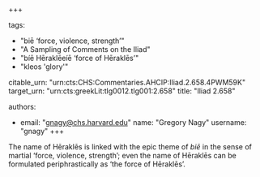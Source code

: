 +++

tags:
- "biē ‘force, violence, strength’"
- "A Sampling of Comments on the Iliad"
- "bíē Hēraklēeíē ‘force of Hēraklēs’"
- "kleos &#39;glory&#39;"

citable_urn: "urn:cts:CHS:Commentaries.AHCIP:Iliad.2.658.4PWM59K"
target_urn: "urn:cts:greekLit:tlg0012.tlg001:2.658"
title: "Iliad 2.658"

authors:
- email: "gnagy@chs.harvard.edu"
  name: "Gregory Nagy"
  username: "gnagy"
+++

<p>The name of Hēraklēs is linked with the epic theme of <em>biē</em> in the sense of martial ‘force, violence, strength’; even the name of Hēraklēs can be formulated periphrastically as ‘the force of Hēraklēs’.  </p>